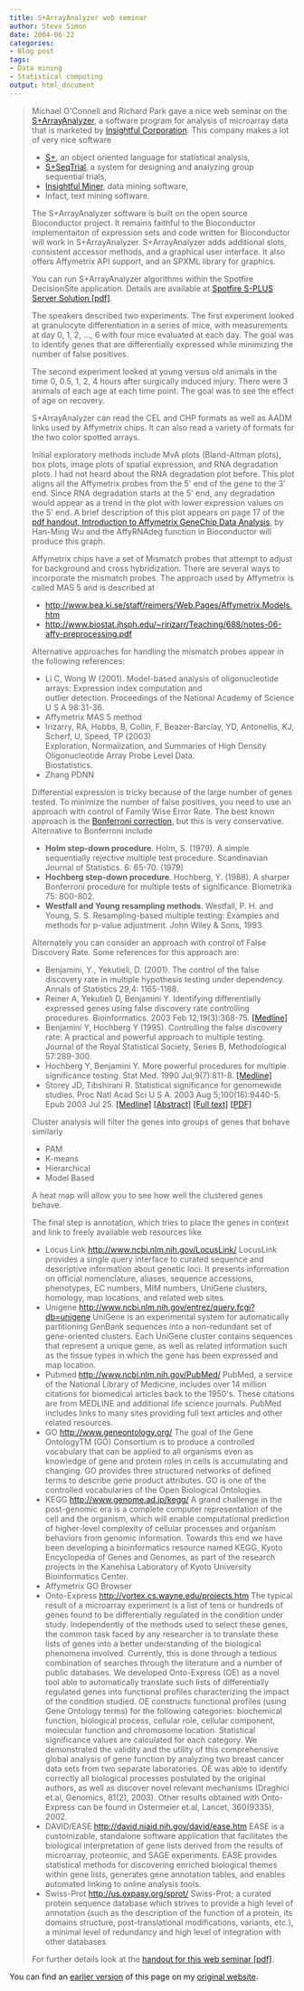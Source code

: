 ```yaml
---
title: S+ArrayAnalyzer web seminar
author: Steve Simon
date: 2004-06-22
categories:
- Blog post
tags:
- Data mining
- Statistical computing
output: html_document
---
```

> Michael O\'Connell and Richard Park gave a nice web seminar on the
> [S+ArrayAnalyzer](http://www.insightful.com/news_events/release.asp?RID=195),
> a software program for analysis of microarray data that is marketed by
> [Insightful Corporation](http://www.insightful.com/). This company
> makes a lot of very nice software
>
> -   [S+](http://www.insightful.com/products/splus/default.asp), an
>     object oriented language for statistical analysis,
> -   [S+SeqTrial](http://www.insightful.com/products/seqtrial/default.asp),
>     a system for designing and analyzing group sequential trials,
> -   [Insightful
>     Miner](http://www.insightful.com/products/iminer/default.asp),
>     data mining software,
> -   Infact, text mining software.
>
> The S+ArrayAnalyzer software is built on the open source Bioconductor
> project. It remains faithful to the Bioconductor implementaiton of
> expression sets and code written for Bioconductor will work in
> S+ArrayAnalyzer. S+ArrayAnalyzer adds additional slots, consistent
> accessor methods, and a graphical user interface. It also offers
> Affymetrix API support, and an SPXML library for graphics.
>
> You can run S+ArrayAnalyzer algorithms within the Spotfire
> DecisionSite application. Details are available at [Spotfire S-PLUS
> Server Solution
> \[pdf\]](http://www.insightful.com/news_events/webcasts/pharm04/spotfire_s-plus.pdf).
>
> The speakers described two experiments. The first experiment looked at
> granulocyte differentiation in a series of mice, with measurements at
> day 0, 1, 2, \..., 6 with four mice evaluated at each day. The goal
> was to identify genes that are differentially expressed while
> minimizing the number of false positives.
>
> The second experiment looked at young versus old animals in the time
> 0, 0.5, 1, 2, 4 hours after surgically induced injury. There were 3
> animals of each age at each time point. The goal was to see the effect
> of age on recovery.
>
> S+ArrayAnalyzer can read the CEL and CHP formats as well as AADM links
> used by Affymetrix chips. It can also read a variety of formats for
> the two color spotted arrays.
>
> Initial exploratory methods include MvA plots (Bland-Altman plots),
> box plots, image plots of spatial expression, and RNA degradation
> plots. I had not heard about the RNA degradation plot before. This
> plot aligns all the Affymetrix probes from the 5\' end of the gene to
> the 3\' end. Since RNA degradation starts at the 5\' end, any
> degradation would appear as a trend in the plot with lower expression
> values on the 5\' end. A brief description of this plot appears on
> page 17 of the [pdf handout, Introduction to Affymetrix GeneChip Data
> Analysis](http://www.sinica.edu.tw/~hmwu/Talks/Hank_AnalysisofOligoArrayData-I.pdf),
> by Han-Ming Wu and the AffyRNAdeg function in Bioconductor will
> produce this graph.
>
> Affymetrix chips have a set of Mismatch probes that attempt to adjust
> for background and cross hybridization. There are several ways to
> incorporate the mismatch probes. The approach used by Affymetrix is
> called MAS 5 and is described at
>
> -   <http://www.bea.ki.se/staff/reimers/Web.Pages/Affymetrix.Models.htm>
> -   <http://www.biostat.jhsph.edu/~ririzarr/Teaching/688/notes-06-affy-preprocessing.pdf>
>
> Alternative approaches for handling the mismatch probes appear in the
> following references:
>
> -   Li C, Wong W (2001). Model-based analysis of oligonucleotide
>     arrays: Expression index computation and\
>     outlier detection. Proceedings of the National Academy of Science
>     U S A 98:31-36.
> -   Affymetrix MAS 5 method
> -   Irizarry, RA, Hobbs, B, Collin, F, Beazer-Barclay, YD, Antonellis,
>     KJ, Scherf, U, Speed, TP (2003)\
>     Exploration, Normalization, and Summaries of High Density
>     Oligonucleotide Array Probe Level Data.\
>     Biostatistics.
> -   Zhang PDNN
>
> Differential expression is tricky because of the large number of genes
> tested. To minimize the number of false positives, you need to use an
> approach with control of Family Wise Error Rate. The best known
> approach is the [Bonferroni
> correction](file:///J:/ask/bonferroni.asp), but this is very
> conservative. Alternative to Bonferroni include
>
> -   **Holm step-down procedure**. Holm, S. (1979). A simple
>     sequentially rejective multiple test procedure. Scandinavian
>     Journal of Statistics. 6: 65-70. (1979)
> -   **Hochberg step-down procedure**. Hochberg, Y. (1988). A sharper
>     Bonferroni procedure for multiple tests of significance.
>     Biometrika 75: 800-802.
> -   **Westfall and Young resampling methods**. Westfall, P. H. and
>     Young, S. S. Resampling-based multiple testing: Examples and
>     methods for p-value adjustment. John Wiley & Sons, 1993.
>
> Alternately you can consider an approach with control of False
> Discovery Rate. Some references for this approach are:
>
> -   Benjamini, Y., Yekutieli, D. (2001). The control of the false
>     discovery rate in multiple hypothesis testing under dependency.
>     Annals of Statistics 29,4: 1165-1188.
> -   Reiner A, Yekutieli D, Benjamini Y. Identifying differentially
>     expressed genes using false discovery rate controlling procedures.
>     Bioinformatics. 2003 Feb 12;19(3):368-75.
>     [\[Medline\]](http://www.ncbi.nlm.nih.gov/entrez/query.fcgi?cmd=Retrieve&db=pubmed&dopt=Abstract&list_uids=12584122)
> -   Benjamini Y, Hochberg Y (1995). Controlling the false discovery
>     rate: A practical and powerful approach to multiple testing.
>     Journal of the Royal Statistical Society, Series B, Methodological
>     57:289-300.
> -   Hochberg Y, Benjamini Y. More powerful procedures for multiple
>     significance testing. Stat Med. 1990 Jul;9(7):811-8.
>     [\[Medline\]](http://www.ncbi.nlm.nih.gov/entrez/query.fcgi?cmd=Retrieve&db=pubmed&dopt=Abstract&list_uids=2218183)
> -   Storey JD, Tibshirani R. Statistical significance for genomewide
>     studies. Proc Natl Acad Sci U S A. 2003 Aug 5;100(16):9440-5. Epub
>     2003 Jul 25.
>     [\[Medline\]](http://www.ncbi.nlm.nih.gov/entrez/query.fcgi?cmd=Retrieve&db=pubmed&dopt=Abstract&list_uids=12883005)
>     [\[Abstract\]](http://www.pnas.org/cgi/content/abstract/100/16/9440)
>     [\[Full text\]](http://www.pnas.org/cgi/content/full/100/16/9440)
>     [\[PDF\]](http://www.pnas.org/cgi/reprint/100/16/9440.pdf)
>
> Cluster analysis will filter the genes into groups of genes that
> behave similarly
>
> -   PAM
> -   K-means
> -   Hierarchical
> -   Model Based
>
> A heat map will allow you to see how well the clustered genes behave.
>
> The final step is annotation, which tries to place the genes in
> context and link to freely available web resources like
>
> -   Locus Link <http://www.ncbi.nlm.nih.gov/LocusLink/> LocusLink
>     provides a single query interface to curated sequence and
>     descriptive information about genetic loci. It presents
>     information on official nomenclature, aliases, sequence
>     accessions, phenotypes, EC numbers, MIM numbers, UniGene clusters,
>     homology, map locations, and related web sites.
> -   Unigene <http://www.ncbi.nlm.nih.gov/entrez/query.fcgi?db=unigene>
>     UniGene is an experimental system for automatically partitioning
>     GenBank sequences into a non-redundant set of gene-oriented
>     clusters. Each UniGene cluster contains sequences that represent a
>     unique gene, as well as related information such as the tissue
>     types in which the gene has been expressed and map location.
> -   Pubmed <http://www.ncbi.nlm.nih.gov/PubMed/> PubMed, a service of
>     the National Library of Medicine, includes over 14 million
>     citations for biomedical articles back to the 1950\'s. These
>     citations are from MEDLINE and additional life science journals.
>     PubMed includes links to many sites providing full text articles
>     and other related resources.
> -   GO <http://www.geneontology.org/> The goal of the Gene OntologyTM
>     (GO) Consortium is to produce a controlled vocabulary that can be
>     applied to all organisms even as knowledge of gene and protein
>     roles in cells is accumulating and changing. GO provides three
>     structured networks of defined terms to describe gene product
>     attributes. GO is one of the controlled vocabularies of the Open
>     Biological Ontologies.
> -   KEGG <http://www.genome.ad.jp/kegg/> A grand challenge in the
>     post-genomic era is a complete computer representation of the cell
>     and the organism, which will enable computational prediction of
>     higher-level complexity of cellular processes and organism
>     behaviors from genomic information. Towards this end we have been
>     developing a bioinformatics resource named KEGG, Kyoto
>     Encyclopedia of Genes and Genomes, as part of the research
>     projects in the Kanehisa Laboratory of Kyoto University
>     Bioinformatics Center.
> -   Affymetrix GO Browser
> -   Onto-Express <http://vortex.cs.wayne.edu/projects.htm> The typical
>     result of a microarray experiment is a list of tens or hundreds of
>     genes found to be differentially regulated in the condition under
>     study. Independently of the methods used to select these genes,
>     the common task faced by any researcher is to translate these
>     lists of genes into a better understanding of the biological
>     phenomena involved. Currently, this is done through a tedious
>     combination of searches through the literature and a number of
>     public databases. We developed Onto-Express (OE) as a novel tool
>     able to automatically translate such lists of differentially
>     regulated genes into functional profiles characterizing the impact
>     of the condition studied. OE constructs functional profiles (using
>     Gene Ontology terms) for the following categories: biochemical
>     function, biological process, cellular role, cellular component,
>     molecular function and chromosome location. Statistical
>     significance values are calculated for each category. We
>     demonstrated the validity and the utility of this comprehensive
>     global analysis of gene function by analyzing two breast cancer
>     data sets from two separate laboratories. OE was able to identify
>     correctly all biological processes postulated by the original
>     authors, as well as discover novel relevant mechanisms (Draghici
>     et.al, Genomics, 81(2), 2003). Other results obtained with
>     Onto-Express can be found in Ostermeier et.al, Lancet,
>     360(9335), 2002.
> -   DAVID/EASE <http://david.niaid.nih.gov/david/ease.htm> EASE is a
>     customizable, standalone software application that facilitates the
>     biological interpretation of gene lists derived from the results
>     of microarray, proteomic, and SAGE experiments. EASE provides
>     statistical methods for discovering enriched biological themes
>     within gene lists, generates gene annotation tables, and enables
>     automated linking to online analysis tools.
> -   Swiss-Prot <http://us.expasy.org/sprot/> Swiss-Prot; a curated
>     protein sequence database which strives to provide a high level of
>     annotation (such as the description of the function of a protein,
>     its domains structure, post-translational modifications, variants,
>     etc.), a minimal level of redundancy and high level of integration
>     with other databases
>
> For further details look at the [handout for this web seminar
> \[pdf\]](http://www.insightful.com/news_events/webcasts/pharm04/Jun04AA.pdf).

You can find an [earlier version][sim1] of this page on my [original website][sim2].

[sim1]: http://www.pmean.com/04/ArrayAnalyzer.html
[sim2]: http://www.pmean.com/original_site.html

